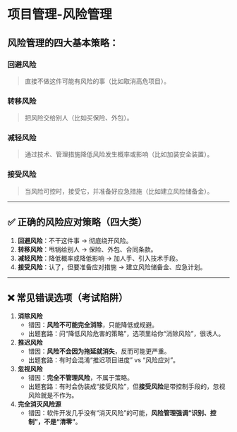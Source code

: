 # 项目管理-风险管理

## 风险管理的四大基本策略：

### 回避风险

> 直接不做这件可能有风险的事（比如取消高危项目）。

### 转移风险

> 把风险交给别人（比如买保险、外包）。

### 减轻风险

> 通过技术、管理措施降低风险发生概率或影响（比如加装安全装置）。

###  接受风险

> 当风险可控时，接受它，并准备好应急措施（比如建立风险储备金）。

---

## ✅ 正确的风险应对策略（四大类）

1. **回避风险**：不干这件事 → 彻底绕开风险。
2. **转移风险**：甩锅给别人 → 保险、外包、合同条款。
3. **减轻风险**：降低概率或降低影响 → 加人手、引入技术手段。
4. **接受风险**：认了，但要准备应对措施 → 建立风险储备金、应急计划。

------

## ❌ 常见错误选项（考试陷阱）

1. **消除风险**
   - 错因：**风险不可能完全消除**，只能降低或规避。
   - 出题套路：问“降低风险危害的策略”，选项里给你“消除风险”，很诱人。
2. **推迟风险**
   - 错因：**风险不会因为拖延就消失**，反而可能更严重。
   - 出题套路：有时会混淆“推迟项目进度” vs “风险应对”。
3. **忽视风险**
   - 错因：**完全不管理风险**，不属于策略。
   - 出题套路：有时会伪装成“接受风险”，但**接受风险**是带控制手段的，忽视风险就是不作为。
4. **完全消灭风险源**
   - 错因：软件开发几乎没有“消灭风险”的可能，**风险管理强调“识别、控制”，不是“清零”**。
